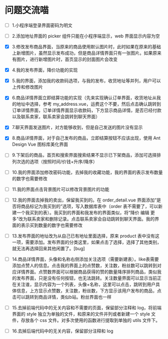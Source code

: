 # 问题交流喵

- [ ] 1.小程序端登录界面密码为明文

- [ ] 2.添加地址界面的 picker 组件只能在小程序端显示，web 界面显示内容为空

- [x] 3.修改发布商品界面，当原来的商品使用默认图片时，此时如果在原来的基础上新增图片，虽然显示发布成功，但是商品详情界面只有一张图片。如果原来有图片，进行新增图片时，首页显示的封面图片会改变

- [x] 4.我的发布界面，降价功能的实现

- [x] 5.我的界面，添加我的收款码选项，与我的发布，收货地址等并列，用户可以上传和修改图片

- [x] 6.商品详情界面立即结算功能的实现（先来实现确认订单界面，收货地址从我的地址中选择，参考 my_address.vue，运费这个不要，然后点击确认跳转到订单详情界面，订单详情界面显示收款码，下方显示商品详情，是否已经付款以及联系卖家，联系卖家会跳转到聊天界面）

- [x] 7.聊天界面发送图片，对方能够收到，但是自己发送的图片没有显示

- [x] 8.商品详情界面，对于自己发布的商品，立即结算按钮不应该出现，使用 Ant Design Vue 图标库美化界面

- [ ] 9.下架后的商品，首页和搜索界面搜索结果不显示已下架商品，添加可选择排列次选的选项（按照时间/价钱+升序/降序）

- [ ] 10.我的界面添加修改密码功能，去掉我的收藏功能，我的界面的表示发布数量的数字也需要修改

- [ ] 11.我的界面点击背景图片可以修改背景图片的功能

- [ ] 12.我的界面去掉我的卖出，保留我买到的。在 order_detail.vue 界面添加“是否将商品标记为我买到的”选项，写入数据库表中（order 表不需要了，可以新建一个我买到的表）。我买到的界面和我发布的界面类似，将“降价 编辑 更多"改为联系卖家和删除记录。点击联系卖家会自动跳转到聊天界面。我的界面的表示买到数量的数字也需要修改

- [ ] 13.发布界面的地址改为从自己已有地址里面选择，原来 product 表中没有这一项，需要添加。发布界面的分类这里，如果点击了选择，选择了其他类别，就无法再选择回来其他闲置了。[bug]

- [ ] 14.商品详情界面，头像和名称右侧添加关注选项（需要新建表）。like表需要添加点赞人的信息。点击我的界面上的点赞数，关注数，粉丝数可以跳转到对应详情界面。点赞数界面可以根据商品获得的赞的数量降序排列商品，类似我的发布界面，只是没有任何按钮，也无法跳转。关注数量界面可以显示当前正在关注谁，显示内容为一个列表，头像+名称，这里可以点击，跳转到用户具体信息，上方显示点赞数，关注数，粉丝数，下方显示该用户发布的商品，点击可以跳转到商品详情，类似b站。粉丝界面也一样

- [ ] 15.去掉前端代码中的无关内容和不需要的页面，保留部分注释和 log，将前端界面的 style 独立为单独的文件，和原来的文件并列或者新建一个 style 文件，存放各个 css 文件。对多次使用的函数进行提取到单独的 utils 文件下。

- [ ] 16.去掉后端代码中的无关内容，保留部分注释和 log
